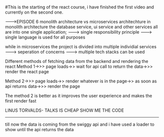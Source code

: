 #This is the starting of the react course, i have finished the first video and currently on the second one.


--->EPISODE 6
monolith architecture vs microservices architechture
in monolith architecture the database service, ui service and other services all are into one single application;
   ---> single responsibility principle
   ---> single language is used for all purposes

while in microservices the project is divided into multiple individial services
   ---> seperation of concerns
   ---> multiple tech stacks can be used


Different methods of fetching data from the backend and rendering the react
Method 1->>>  page loads->> wait for api call to return the data->>> render the react page

Method 2->>>  page loads->> render whatever is in the page->> as soon as api returns data->>> render the page

The method 2 is better as it improves the user experience and makes the first render fast


LINUS TORVALDS- TALKS IS CHEAP SHOW ME THE CODE


********
till now the data is coming from the swiggy api and i have used a loader to show until the api returns the data